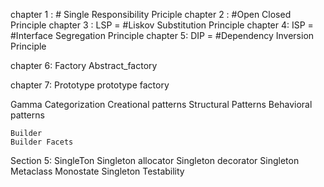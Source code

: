 chapter 1 : # Single Responsibility Priciple
chapter 2 : #Open Closed Principle
chapter 3 : LSP = #Liskov Substitution Principle 
chapter 4: ISP = #Interface Segregation Principle 
chapter 5: DIP = #Dependency Inversion Principle

chapter 6: Factory
           Abstract_factory

chapter 7: Prototype
           prototype factory

Gamma Categorization
    Creational patterns
    Structural Patterns
    Behavioral patterns

    Builder
    Builder Facets
    
Section 5: SingleTon
            Singleton allocator
            Singleton decorator
            Singleton Metaclass
            Monostate
            Singleton Testability

            
    